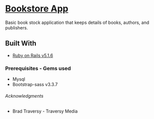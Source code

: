 # [Bookstore App](https://bookstore.djpringle.website/)

Basic book stock application that keeps details of books, authors, and publishers.

## Built With

* [Ruby on Rails v5.1.6](https://rubyonrails.org/)

### Prerequisites - Gems used
* Mysql
* Bootstrap-sass v3.3.7


###### Acknowledgments

* Brad Traversy - Traversy Media
